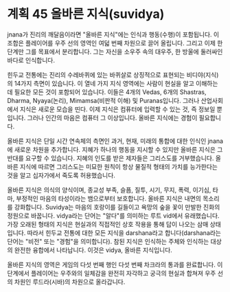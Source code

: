 # 계획 45 올바른 지식(suvidya)

jnana가 진리의 깨달음이라면 "올바른 지식"에는 인식과 행동(수행)이 포함됩니다. 이 조합은 플레이어를 우주 선의 영역인 여덟 번째 차원으로 끌어 올립니다. 그리고 이제 한 단계만 그를 목표에서 분리합니다. 그는 자신을 소우주 속의 대우주, 한 방울에 둘러싸인 바다로 인식합니다.

힌두교 전통에는 진리의 수레바퀴에 있는 바퀴살로 상징적으로 표현되는 비디야(지식)의 14가지 측면이 있습니다. 이 열네 가지 지식 영역에는 사람이 현실을 알고 이해하는 데 필요한 모든 것이 포함되어 있습니다. 이들은 4개의 Vedas, 6개의 Shastras, Dharma, Nyaya(논리), Mimamsa(비판적 이해) 및 Puranas입니다. 그러나 산업사회에서 지식은 새로운 모습을 띤다. 이제 지식은 컴퓨터에 입력할 수 있는 것, 즉 정보일 뿐입니다. 그러나 인간의 마음은 컴퓨터 그 이상입니다. 올바른 지식에는 경험이 필요합니다.

올바른 지식은 단일 시간 연속체의 측면인 과거, 현재, 미래의 통합에 대한 인식인 jnana에 새로운 차원을 추가합니다. 지혜가 하나의 행동을 지시할 수 있지만 올바른 지식은 그 반대를 요구할 수 있습니다. 지혜의 인도를 받은 제자들은 그리스도를 거부했습니다. 올바른 지식에 따르면 그리스도는 미묘한 원칙이 항상 물질적 형태의 가치를 능가한다는 것을 알고 십자가에서 죽도록 허용했습니다.

올바른 지식은 의식의 양식이며, 종교성 부족, 슬픔, 질투, 시기, 무지, 폭력, 이기심, 타마, 부정적인 마음의 타성이라는 뱀으로부터 보호합니다. 올바른 지식은 내면의 목소리를 강화합니다. Suvidya는 마음의 호랑이를 길들이고 욕망의 숲을 꽃이 만발한 진화의 정원으로 바꿉니다. vidya라는 단어는 "알다"를 의미하는 루트 vid에서 유래했습니다. 가장 오래된 형태의 지식은 현실과의 직접적인 상호 작용을 통해 답이 나오는 삼매 상태입니다. 따라서 힌두교 전통에 대한 모든 지식을 darshana라고 합니다(darshana라는 단어는 "비전" 또는 "경험"을 의미합니다). 참된 지식은 인식하는 주체와 인식하는 대상의 완전한 융합에서 나타납니다. 이것은 vidya, 올바른 지식입니다.

올바른 지식의 영역은 게임의 다섯 번째 행인 다섯 번째 차크라의 통과를 완료합니다. 이 단계에서 플레이어는 우주와의 일체감을 완전히 자각하고 궁극의 현실과 합쳐져 우주 선의 차원인 루드라(시바)의 차원으로 올라갑니다.
